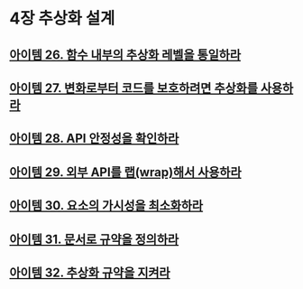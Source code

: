 # 4장 추상화 설계

## [아이템 26. 함수 내부의 추상화 레벨을 통일하라](./items/아이템%2026.함수%20내부의%20추상화%20레벨을%20통일하라.md)
## [아이템 27. 변화로부터 코드를 보호하려면 추상화를 사용하라](./items/아이템%2027.%20변화로부터%20코드를%20보호하려면%20추상화를%20사용하라.md)
## [아이템 28. API 안정성을 확인하라](./items/아이템%2028.%20API%20안정성을%20확인하라.md)
## [아이템 29. 외부 API를 랩(wrap)해서 사용하라](./items/아이템%2029.%20외부%20API를%20랩(wrap)해서%20사용하라.md)
## [아이템 30. 요소의 가시성을 최소화하라](./items/아이템%2030.%20요소의%20가시성을%20최소화하라.md)
## [아이템 31. 문서로 규약을 정의하라](./items/아이템%2031.%20문서로%20규약을%20정의하라.md)
## [아이템 32. 추상화 규약을 지켜라](./items/아이템%2032.%20추상화%20규약을%20지켜라.md)